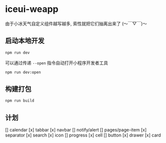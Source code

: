 # iceui-weapp

由于小冰天气自定义组件越写越多, 索性就把它们抽离出来了 (～￣▽￣)～

## 启动本地开发

```bash
npm run dev
```

可以通过传递 `--open` 指令自动打开小程序开发者工具
```bash
npm run dev:open
```

## 构建打包

```bash
npm run build
```

## 计划
[] calendar
[x] tabbar
[x] navbar
[] notify/alert
[] pages/page-item
[x] separator
[x] search
[x] icon
[] progress
[x] cell
[] button
[x] drawer
[x] card
